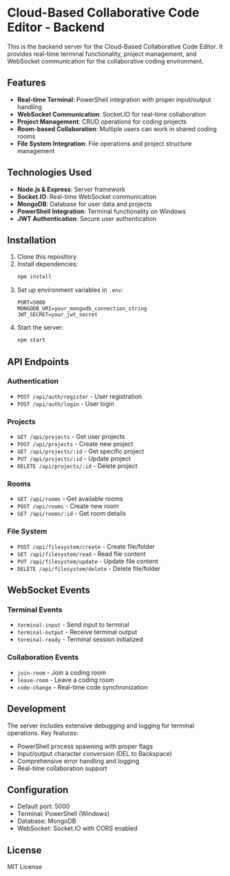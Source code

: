 # Cloud-Based Collaborative Code Editor - Backend

This is the backend server for the Cloud-Based Collaborative Code Editor. It provides real-time terminal functionality, project management, and WebSocket communication for the collaborative coding environment.

## Features

- **Real-time Terminal**: PowerShell integration with proper input/output handling
- **WebSocket Communication**: Socket.IO for real-time collaboration
- **Project Management**: CRUD operations for coding projects
- **Room-based Collaboration**: Multiple users can work in shared coding rooms
- **File System Integration**: File operations and project structure management

## Technologies Used

- **Node.js & Express**: Server framework
- **Socket.IO**: Real-time WebSocket communication
- **MongoDB**: Database for user data and projects
- **PowerShell Integration**: Terminal functionality on Windows
- **JWT Authentication**: Secure user authentication

## Installation

1. Clone this repository
2. Install dependencies:
   ```bash
   npm install
   ```
3. Set up environment variables in `.env`:
   ```
   PORT=5000
   MONGODB_URI=your_mongodb_connection_string
   JWT_SECRET=your_jwt_secret
   ```
4. Start the server:
   ```bash
   npm start
   ```

## API Endpoints

### Authentication
- `POST /api/auth/register` - User registration
- `POST /api/auth/login` - User login

### Projects
- `GET /api/projects` - Get user projects
- `POST /api/projects` - Create new project
- `GET /api/projects/:id` - Get specific project
- `PUT /api/projects/:id` - Update project
- `DELETE /api/projects/:id` - Delete project

### Rooms
- `GET /api/rooms` - Get available rooms
- `POST /api/rooms` - Create new room
- `GET /api/rooms/:id` - Get room details

### File System
- `POST /api/filesystem/create` - Create file/folder
- `GET /api/filesystem/read` - Read file content
- `PUT /api/filesystem/update` - Update file content
- `DELETE /api/filesystem/delete` - Delete file/folder

## WebSocket Events

### Terminal Events
- `terminal-input` - Send input to terminal
- `terminal-output` - Receive terminal output
- `terminal-ready` - Terminal session initialized

### Collaboration Events
- `join-room` - Join a coding room
- `leave-room` - Leave a coding room
- `code-change` - Real-time code synchronization

## Development

The server includes extensive debugging and logging for terminal operations. Key features:

- PowerShell process spawning with proper flags
- Input/output character conversion (DEL to Backspace)
- Comprehensive error handling and logging
- Real-time collaboration support

## Configuration

- Default port: 5000
- Terminal: PowerShell (Windows)
- Database: MongoDB
- WebSocket: Socket.IO with CORS enabled

## License

MIT License
